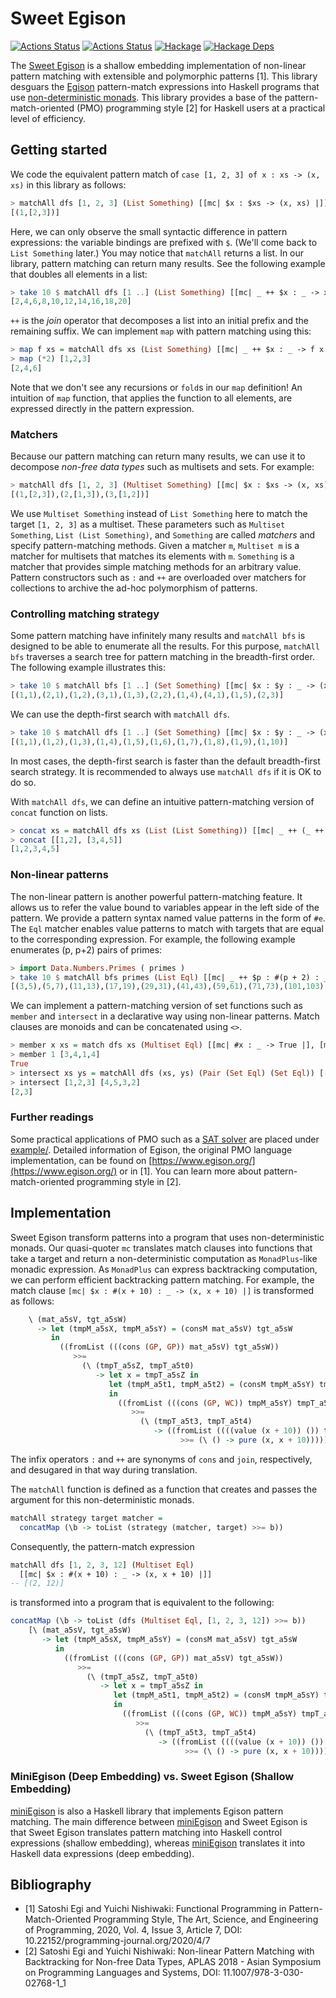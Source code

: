 # Sweet Egison

[![Actions Status](https://github.com/egison/sweet-egison/workflows/latest/badge.svg)](https://github.com/egison/sweet-egison/actions?workflow=latest)
[![Actions Status](https://github.com/egison/sweet-egison/workflows/release/badge.svg)](https://github.com/egison/sweet-egison/actions?workflow=release)
[![Hackage](https://img.shields.io/hackage/v/sweet-egison.svg)](https://hackage.haskell.org/package/sweet-egison)
[![Hackage Deps](https://img.shields.io/hackage-deps/v/sweet-egison.svg)](http://packdeps.haskellers.com/reverse/sweet-egison)

The [Sweet Egison](https://hackage.haskell.org/package/sweet-egison) is a shallow embedding implementation of non-linear pattern matching with extensible and polymorphic patterns [1].
This library desguars the [Egison](https:///www.egison.org) pattern-match expressions into Haskell programs that use [non-deterministic monads](https://github.com/egison/backtracking).
This library provides a base of the pattern-match-oriented (PMO) programming style [2] for Haskell users at a practical level of efficiency.

## Getting started

We code the equivalent pattern match of `case [1, 2, 3] of x : xs -> (x, xs)` in this library as follows:

```haskell
> matchAll dfs [1, 2, 3] (List Something) [[mc| $x : $xs -> (x, xs) |]]
[(1,[2,3])]
```

Here, we can only observe the small syntactic difference in pattern expressions: the variable bindings are prefixed with `$`. (We'll come back to `List Something` later.)
You may notice that `matchAll` returns a list.
In our library, pattern matching can return many results.
See the following example that doubles all elements in a list:

```haskell
> take 10 $ matchAll dfs [1 ..] (List Something) [[mc| _ ++ $x : _ -> x * 2 |]]
[2,4,6,8,10,12,14,16,18,20]
```

`++` is the *join* operator that decomposes a list into an initial prefix and the remaining suffix.
We can implement `map` with pattern matching using this:

```haskell
> map f xs = matchAll dfs xs (List Something) [[mc| _ ++ $x : _ -> f x |]]
> map (*2) [1,2,3]
[2,4,6]
```

Note that we don't see any recursions or `fold`s in our `map` definition! An intuition of `map` function, that applies the function to all elements, are expressed directly in the pattern expression.

### Matchers

Because our pattern matching can return many results, we can use it to decompose *non-free data types* such as multisets and sets.
For example:

```haskell
> matchAll dfs [1, 2, 3] (Multiset Something) [[mc| $x : $xs -> (x, xs) |]]
[(1,[2,3]),(2,[1,3]),(3,[1,2])]
```

We use `Multiset Something` instead of `List Something` here to match the target `[1, 2, 3]` as a multiset.
These parameters such as `Multiset Something`, `List (List Something)`, and `Something` are called *matchers* and specify pattern-matching methods.
Given a matcher `m`, `Multiset m` is a matcher for multisets that matches its elements with `m`.
`Something` is a matcher that provides simple matching methods for an arbitrary value.
Pattern constructors such as `:` and `++` are overloaded over matchers for collections to archive the ad-hoc polymorphism of patterns.

### Controlling matching strategy

Some pattern matching have infinitely many results and `matchAll bfs` is designed to be able to enumerate all the results.
For this purpose, `matchAll bfs` traverses a search tree for pattern matching in the breadth-first order.
The following example illustrates this:

```haskell
> take 10 $ matchAll bfs [1 ..] (Set Something) [[mc| $x : $y : _ -> (x, y) |]]
[(1,1),(2,1),(1,2),(3,1),(1,3),(2,2),(1,4),(4,1),(1,5),(2,3)]
```

We can use the depth-first search with `matchAll dfs`.

```haskell
> take 10 $ matchAll dfs [1 ..] (Set Something) [[mc| $x : $y : _ -> (x, y) |]]
[(1,1),(1,2),(1,3),(1,4),(1,5),(1,6),(1,7),(1,8),(1,9),(1,10)]
```

In most cases, the depth-first search is faster than the default breadth-first search strategy.
It is recommended to always use `matchAll dfs` if it is OK to do so.

With `matchAll dfs`, we can define an intuitive pattern-matching version of `concat` function on lists.

```haskell
> concat xs = matchAll dfs xs (List (List Something)) [[mc| _ ++ (_ ++ $x : _) : _ -> x |]]
> concat [[1,2], [3,4,5]]
[1,2,3,4,5]
```

### Non-linear patterns

The non-linear pattern is another powerful pattern-matching feature.
It allows us to refer the value bound to variables appear in the left side of the pattern.
We provide a pattern syntax named value patterns in the form of `#e`.
The `Eql` matcher enables value patterns to match with targets that are equal to the corresponding expression.
For example, the following example enumerates (p, p+2) pairs of primes:

```haskell
> import Data.Numbers.Primes ( primes )
> take 10 $ matchAll bfs primes (List Eql) [[mc| _ ++ $p : #(p + 2) : _ -> (p, p+2) |]]
[(3,5),(5,7),(11,13),(17,19),(29,31),(41,43),(59,61),(71,73),(101,103),(107,109)]
```

We can implement a pattern-matching version of set functions such as `member` and `intersect` in a declarative way using non-linear patterns.
Match clauses are monoids and can be concatenated using `<>`.

```haskell
> member x xs = match dfs xs (Multiset Eql) [[mc| #x : _ -> True |], [mc| _ -> False |]]
> member 1 [3,4,1,4]
True
> intersect xs ys = matchAll dfs (xs, ys) (Pair (Set Eql) (Set Eql)) [[mc| ($x : _, #x : _) -> x |]]
> intersect [1,2,3] [4,5,3,2]
[2,3]
```

### Further readings

Some practical applications of PMO such as a [SAT solver](https://github.com/egison/sweet-egison/blob/master/example/cdcl.hs) are placed under [example/](https://github.com/egison/sweet-egison/blob/master/example/).
Detailed information of Egison, the original PMO language implementation, can be found on [https://www.egison.org/](https://www.egison.org/) or in [1].
You can learn more about pattern-match-oriented programming style in [2].


## Implementation

Sweet Egison transform patterns into a program that uses non-deterministic monads.
Our quasi-quoter `mc` translates match clauses into functions that take a target and return a non-deterministic computation as `MonadPlus`-like monadic expression.
As `MonadPlus` can express backtracking computation, we can perform efficient backtracking pattern matching.
For example, the match clause `[mc| $x : #(x + 10) : _ -> (x, x + 10) |]` is transformed as follows:
```haskell
    \ (mat_a5sV, tgt_a5sW)
      -> let (tmpM_a5sX, tmpM_a5sY) = (consM mat_a5sV) tgt_a5sW
         in
           ((fromList (((cons (GP, GP)) mat_a5sV) tgt_a5sW))
              >>=
                (\ (tmpT_a5sZ, tmpT_a5t0)
                   -> let x = tmpT_a5sZ in
                      let (tmpM_a5t1, tmpM_a5t2) = (consM tmpM_a5sY) tmpT_a5t0
                      in
                        ((fromList (((cons (GP, WC)) tmpM_a5sY) tmpT_a5t0))
                           >>=
                             (\ (tmpT_a5t3, tmpT_a5t4)
                                -> ((fromList ((((value (x + 10)) ()) tmpM_a5t1) tmpT_a5t3))
                                      >>= (\ () -> pure (x, x + 10)))))))
```
The infix operators `:` and `++` are synonyms of `cons` and `join`, respectively, and desugared in that way during translation.

The `matchAll` function is defined as a function that creates and passes the argument for this non-deterministic monads.
```haskell
matchAll strategy target matcher =
  concatMap (\b -> toList (strategy (matcher, target) >>= b))
```

Consequently, the pattern-match expression
```haskell
matchAll dfs [1, 2, 3, 12] (Multiset Eql)
  [[mc| $x : #(x + 10) : _ -> (x, x + 10) |]]
-- [(2, 12)]
```
is transformed into a program that is equivalent to the following:
```haskell
concatMap (\b -> toList (dfs (Multiset Eql, [1, 2, 3, 12]) >>= b))
    [\ (mat_a5sV, tgt_a5sW)
       -> let (tmpM_a5sX, tmpM_a5sY) = (consM mat_a5sV) tgt_a5sW
          in
            ((fromList (((cons (GP, GP)) mat_a5sV) tgt_a5sW))
               >>=
                 (\ (tmpT_a5sZ, tmpT_a5t0)
                    -> let x = tmpT_a5sZ in
                       let (tmpM_a5t1, tmpM_a5t2) = (consM tmpM_a5sY) tmpT_a5t0
                       in
                         ((fromList (((cons (GP, WC)) tmpM_a5sY) tmpT_a5t0))
                            >>=
                              (\ (tmpT_a5t3, tmpT_a5t4)
                                 -> ((fromList ((((value (x + 10)) ()) tmpM_a5t1) tmpT_a5t3))
                                       >>= (\ () -> pure (x, x + 10)))))))]
```

### MiniEgison (Deep Embedding) vs. Sweet Egison (Shallow Embedding)

[miniEgison](https://github.com/egison/egison-haskell) is also a Haskell library that implements Egison pattern matching.
The main difference between [miniEgison](https://github.com/egison/egison-haskell) and Sweet Egison is that Sweet Egison translates pattern matching into Haskell control expressions (shallow embedding), whereas [miniEgison](https://github.com/egison/egison-haskell) translates it into Haskell data expressions (deep embedding).


## Bibliography

- [1] Satoshi Egi and Yuichi Nishiwaki: Functional Programming in Pattern-Match-Oriented Programming Style, The Art, Science, and Engineering of Programming, 2020, Vol. 4, Issue 3, Article 7, DOI: 10.22152/programming-journal.org/2020/4/7
- [2] Satoshi Egi and Yuichi Nishiwaki: Non-linear Pattern Matching with Backtracking for Non-free Data Types, APLAS 2018 - Asian Symposium on Programming Languages and Systems, DOI: 11.1007/978-3-030-02768-1_1
